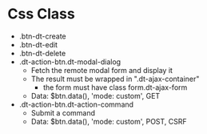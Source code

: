 # Css Class
* .btn-dt-create
* .btn-dt-edit
* .btn-dt-delete
* .dt-action-btn.dt-modal-dialog
    * Fetch the remote modal form and display it
    * The result must be wrapped in ".dt-ajax-container"
        * the form must have class form.dt-ajax-form
    * Data: $btn.data(), 'mode: custom', GET
* .dt-action-btn.dt-action-command
    * Submit a command
    * Data: $btn.data(), 'mode: custom', POST, CSRF

    
